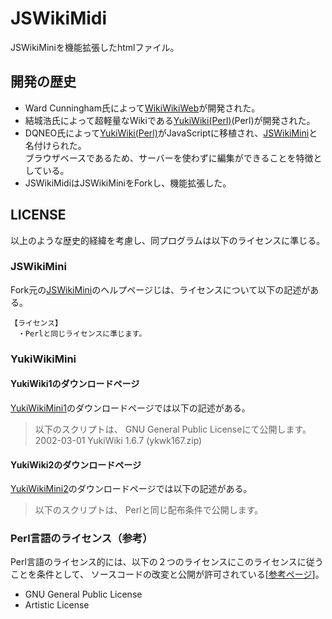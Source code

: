 # JSWikiMidi
JSWikiMiniを機能拡張したhtmlファイル。

## 開発の歴史
- Ward Cunningham氏によって[WikiWikiWeb](http://wiki.c2.com/)が開発された。
- 結城浩氏によって超軽量なWikiである[YukiWiki(Perl)](https://www.hyuki.com/yukiwiki/)(Perl)が開発された。
- DQNEO氏によって[YukiWiki(Perl)](https://www.hyuki.com/yukiwiki/)がJavaScriptに移植され、[JSWikiMini](https://github.com/DQNEO/JSWikiMini)と名付けられた。  
ブラウザベースであるため、サーバーを使わずに編集ができることを特徴としている。
- JSWikiMidiはJSWikiMiniをForkし、機能拡張した。

## LICENSE
以上のような歴史的経緯を考慮し、同プログラムは以下のライセンスに準じる。

### JSWikiMini
Fork元の[JSWikiMini](https://github.com/DQNEO/JSWikiMini)のヘルプページじは、ライセンスについて以下の記述がある。
```
【ライセンス】
　・Perlと同じライセンスに準じます。
```
### YukiWikiMini
#### YukiWiki1のダウンロードページ
[YukiWikiMini1](https://www.hyuki.com/yukiwiki/#download1)のダウンロードページでは以下の記述がある。
> 以下のスクリプトは、 GNU General Public Licenseにて公開します。
>    2002-03-01 YukiWiki 1.6.7 (ykwk167.zip) 

#### YukiWiki2のダウンロードページ
[YukiWikiMini2](https://www.hyuki.com/yukiwiki/#download2)のダウンロードページでは以下の記述がある。
> 以下のスクリプトは、 Perlと同じ配布条件で公開します。 

### Perl言語のライセンス（参考）
Perl言語のライセンス的には、以下の２つのライセンスにこのライセンスに従うことを条件として、
ソースコードの改変と公開が許可されている[[参考ページ](https://www.ossnews.jp/oss_info/Perl)]。
- GNU General Public License
- Artistic License
